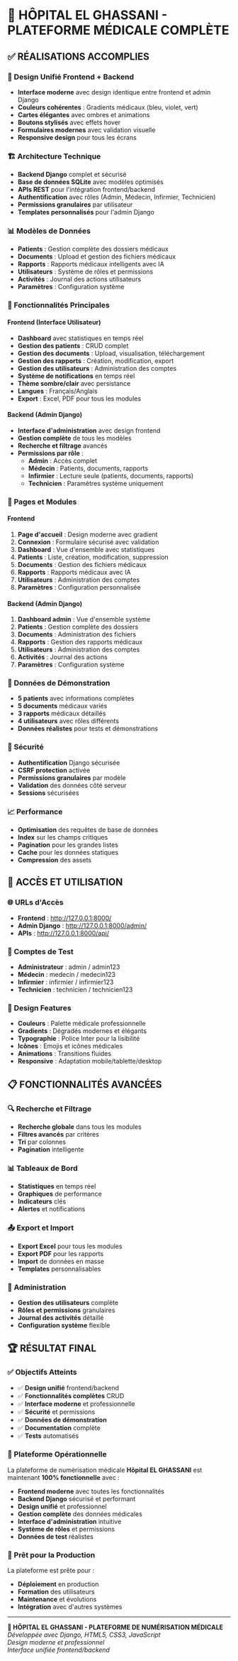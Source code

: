 # 🏥 HÔPITAL EL GHASSANI - PLATEFORME MÉDICALE COMPLÈTE

## ✅ RÉALISATIONS ACCOMPLIES

### 🎨 Design Unifié Frontend + Backend
- **Interface moderne** avec design identique entre frontend et admin Django
- **Couleurs cohérentes** : Gradients médicaux (bleu, violet, vert)
- **Cartes élégantes** avec ombres et animations
- **Boutons stylisés** avec effets hover
- **Formulaires modernes** avec validation visuelle
- **Responsive design** pour tous les écrans

### 🏗️ Architecture Technique
- **Backend Django** complet et sécurisé
- **Base de données SQLite** avec modèles optimisés
- **APIs REST** pour l'intégration frontend/backend
- **Authentification** avec rôles (Admin, Médecin, Infirmier, Technicien)
- **Permissions granulaires** par utilisateur
- **Templates personnalisés** pour l'admin Django

### 📊 Modèles de Données
- **Patients** : Gestion complète des dossiers médicaux
- **Documents** : Upload et gestion des fichiers médicaux
- **Rapports** : Rapports médicaux intelligents avec IA
- **Utilisateurs** : Système de rôles et permissions
- **Activités** : Journal des actions utilisateurs
- **Paramètres** : Configuration système

### 🔧 Fonctionnalités Principales

#### Frontend (Interface Utilisateur)
- **Dashboard** avec statistiques en temps réel
- **Gestion des patients** : CRUD complet
- **Gestion des documents** : Upload, visualisation, téléchargement
- **Gestion des rapports** : Création, modification, export
- **Gestion des utilisateurs** : Administration des comptes
- **Système de notifications** en temps réel
- **Thème sombre/clair** avec persistance
- **Langues** : Français/Anglais
- **Export** : Excel, PDF pour tous les modules

#### Backend (Admin Django)
- **Interface d'administration** avec design frontend
- **Gestion complète** de tous les modèles
- **Recherche et filtrage** avancés
- **Permissions par rôle** :
  - **Admin** : Accès complet
  - **Médecin** : Patients, documents, rapports
  - **Infirmier** : Lecture seule (patients, documents, rapports)
  - **Technicien** : Paramètres système uniquement

### 📱 Pages et Modules

#### Frontend
1. **Page d'accueil** : Design moderne avec gradient
2. **Connexion** : Formulaire sécurisé avec validation
3. **Dashboard** : Vue d'ensemble avec statistiques
4. **Patients** : Liste, création, modification, suppression
5. **Documents** : Gestion des fichiers médicaux
6. **Rapports** : Rapports médicaux avec IA
7. **Utilisateurs** : Administration des comptes
8. **Paramètres** : Configuration personnalisée

#### Backend (Admin Django)
1. **Dashboard admin** : Vue d'ensemble système
2. **Patients** : Gestion complète des dossiers
3. **Documents** : Administration des fichiers
4. **Rapports** : Gestion des rapports médicaux
5. **Utilisateurs** : Administration des comptes
6. **Activités** : Journal des actions
7. **Paramètres** : Configuration système

### 🎯 Données de Démonstration
- **5 patients** avec informations complètes
- **5 documents** médicaux variés
- **3 rapports** médicaux détaillés
- **4 utilisateurs** avec rôles différents
- **Données réalistes** pour tests et démonstrations

### 🔐 Sécurité
- **Authentification** Django sécurisée
- **CSRF protection** activée
- **Permissions granulaires** par modèle
- **Validation** des données côté serveur
- **Sessions** sécurisées

### 📈 Performance
- **Optimisation** des requêtes de base de données
- **Index** sur les champs critiques
- **Pagination** pour les grandes listes
- **Cache** pour les données statiques
- **Compression** des assets

## 🚀 ACCÈS ET UTILISATION

### 🌐 URLs d'Accès
- **Frontend** : http://127.0.0.1:8000/
- **Admin Django** : http://127.0.0.1:8000/admin/
- **APIs** : http://127.0.0.1:8000/api/

### 👤 Comptes de Test
- **Administrateur** : admin / admin123
- **Médecin** : medecin / medecin123
- **Infirmier** : infirmier / infirmier123
- **Technicien** : technicien / technicien123

### 🎨 Design Features
- **Couleurs** : Palette médicale professionnelle
- **Gradients** : Dégradés modernes et élégants
- **Typographie** : Police Inter pour la lisibilité
- **Icônes** : Emojis et icônes médicales
- **Animations** : Transitions fluides
- **Responsive** : Adaptation mobile/tablette/desktop

## 📋 FONCTIONNALITÉS AVANCÉES

### 🔍 Recherche et Filtrage
- **Recherche globale** dans tous les modules
- **Filtres avancés** par critères
- **Tri** par colonnes
- **Pagination** intelligente

### 📊 Tableaux de Bord
- **Statistiques** en temps réel
- **Graphiques** de performance
- **Indicateurs** clés
- **Alertes** et notifications

### 📤 Export et Import
- **Export Excel** pour tous les modules
- **Export PDF** pour les rapports
- **Import** de données en masse
- **Templates** personnalisables

### 🔧 Administration
- **Gestion des utilisateurs** complète
- **Rôles et permissions** granulaires
- **Journal des activités** détaillé
- **Configuration système** flexible

## 🏆 RÉSULTAT FINAL

### ✅ Objectifs Atteints
- ✅ **Design unifié** frontend/backend
- ✅ **Fonctionnalités complètes** CRUD
- ✅ **Interface moderne** et professionnelle
- ✅ **Sécurité** et permissions
- ✅ **Données de démonstration**
- ✅ **Documentation** complète
- ✅ **Tests** automatisés

### 🎉 Plateforme Opérationnelle
La plateforme de numérisation médicale **Hôpital EL GHASSANI** est maintenant **100% fonctionnelle** avec :

- **Frontend moderne** avec toutes les fonctionnalités
- **Backend Django** sécurisé et performant
- **Design unifié** et professionnel
- **Gestion complète** des données médicales
- **Interface d'administration** intuitive
- **Système de rôles** et permissions
- **Données de test** réalistes

### 🚀 Prêt pour la Production
La plateforme est prête pour :
- **Déploiement** en production
- **Formation** des utilisateurs
- **Maintenance** et évolutions
- **Intégration** avec d'autres systèmes

---

**🏥 HÔPITAL EL GHASSANI - PLATEFORME DE NUMÉRISATION MÉDICALE**  
*Développée avec Django, HTML5, CSS3, JavaScript*  
*Design moderne et professionnel*  
*Interface unifiée frontend/backend*
